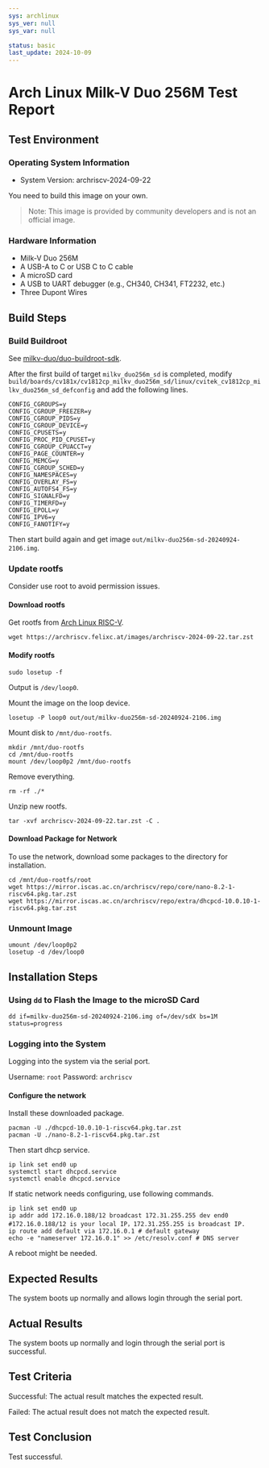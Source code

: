 ```yaml
---
sys: archlinux
sys_ver: null
sys_var: null

status: basic
last_update: 2024-10-09
---
```


# Arch Linux Milk-V Duo 256M Test Report

## Test Environment

### Operating System Information

- System Version: archriscv-2024-09-22

You need to build this image on your own.

> Note: This image is provided by community developers and is not an official image.

### Hardware Information

- Milk-V Duo 256M
- A USB-A to C or USB C to C cable
- A microSD card
- A USB to UART debugger (e.g., CH340, CH341, FT2232, etc.)
- Three Dupont Wires

## Build Steps

### Build Buildroot

See [milkv-duo/duo-buildroot-sdk](https://github.com/milkv-duo/duo-buildroot-sdk).

After the first build of target `milkv_duo256m_sd` is completed, modify `build/boards/cv181x/cv1812cp_milkv_duo256m_sd/linux/cvitek_cv1812cp_milkv_duo256m_sd_defconfig` and add the following lines.

```
CONFIG_CGROUPS=y
CONFIG_CGROUP_FREEZER=y
CONFIG_CGROUP_PIDS=y
CONFIG_CGROUP_DEVICE=y
CONFIG_CPUSETS=y
CONFIG_PROC_PID_CPUSET=y
CONFIG_CGROUP_CPUACCT=y
CONFIG_PAGE_COUNTER=y
CONFIG_MEMCG=y
CONFIG_CGROUP_SCHED=y
CONFIG_NAMESPACES=y
CONFIG_OVERLAY_FS=y
CONFIG_AUTOFS4_FS=y
CONFIG_SIGNALFD=y
CONFIG_TIMERFD=y
CONFIG_EPOLL=y
CONFIG_IPV6=y
CONFIG_FANOTIFY=y
```

Then start build again and get image `out/milkv-duo256m-sd-20240924-2106.img`.

### Update rootfs

Consider use root to avoid permission issues.

#### Download rootfs

Get rootfs from [Arch Linux RISC-V](https://archriscv.felixc.at/).

```
wget https://archriscv.felixc.at/images/archriscv-2024-09-22.tar.zst
```

#### Modify rootfs

```
sudo losetup -f
```

Output is `/dev/loop0`.

Mount the image on the loop device.

```
losetup -P loop0 out/out/milkv-duo256m-sd-20240924-2106.img
```

Mount disk to `/mnt/duo-rootfs`.

```
mkdir /mnt/duo-rootfs
cd /mnt/duo-rootfs
mount /dev/loop0p2 /mnt/duo-rootfs
```

Remove everything.

```
rm -rf ./*
```

Unzip new rootfs.

```
tar -xvf archriscv-2024-09-22.tar.zst -C .
```

#### Download Package for Network

To use the network, download some packages to the directory for installation.

```
cd /mnt/duo-rootfs/root
wget https://mirror.iscas.ac.cn/archriscv/repo/core/nano-8.2-1-riscv64.pkg.tar.zst
wget https://mirror.iscas.ac.cn/archriscv/repo/extra/dhcpcd-10.0.10-1-riscv64.pkg.tar.zst
```

### Unmount Image

```
umount /dev/loop0p2
losetup -d /dev/loop0
```

## Installation Steps

### Using `dd` to Flash the Image to the microSD Card 

```shell
dd if=milkv-duo256m-sd-20240924-2106.img of=/dev/sdX bs=1M status=progress
```

### Logging into the System

Logging into the system via the serial port.

Username: `root`
Password: `archriscv`

#### Configure the network

Install these downloaded package.

```
pacman -U ./dhcpcd-10.0.10-1-riscv64.pkg.tar.zst
pacman -U ./nano-8.2-1-riscv64.pkg.tar.zst
```

Then start dhcp service.

```
ip link set end0 up
systemctl start dhcpcd.service
systemctl enable dhcpcd.service
```

If static network needs configuring, use following commands.

```
ip link set end0 up
ip addr add 172.16.0.188/12 broadcast 172.31.255.255 dev end0 #172.16.0.188/12 is your local IP，172.31.255.255 is broadcast IP.
ip route add default via 172.16.0.1 # default gateway
echo -e "nameserver 172.16.0.1" >> /etc/resolv.conf # DNS server
```

A reboot might be needed.

## Expected Results

The system boots up normally and allows login through the serial port.

## Actual Results

The system boots up normally and login through the serial port is successful.

## Test Criteria

Successful: The actual result matches the expected result.

Failed: The actual result does not match the expected result.

## Test Conclusion

Test successful.
